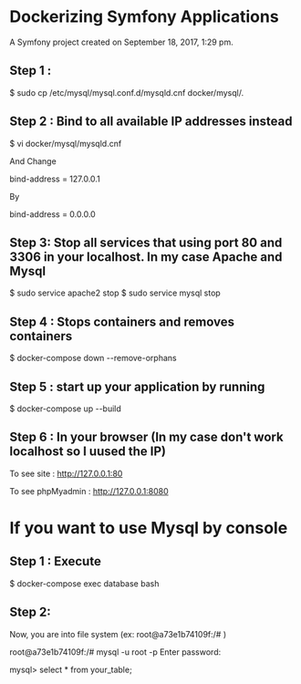 Dockerizing Symfony Applications
================================

A Symfony project created on September 18, 2017, 1:29 pm.


Step 1 :
-------

$ sudo cp /etc/mysql/mysql.conf.d/mysqld.cnf docker/mysql/.


Step 2 : Bind to all available IP addresses instead
------

$ vi docker/mysql/mysqld.cnf

And Change 

bind-address		= 127.0.0.1 

By

bind-address		= 0.0.0.0 


Step 3: Stop all services that  using port 80 and 3306 in your localhost. In my case Apache and Mysql 
------

$ sudo service apache2 stop 
$ sudo service mysql stop


Step 4 : Stops containers and removes containers 
------

$ docker-compose down  --remove-orphans


Step 5 :   start up your application by running
------

$ docker-compose up --build


Step 6 : In your browser (In my case don't work localhost so I uused the IP)
------

To see site : http://127.0.0.1:80

To see phpMyadmin : http://127.0.0.1:8080


If you want to use Mysql by console
===================================

Step 1 : Execute
------

$ docker-compose exec database bash

Step 2: 
------

Now, you are into file system  (ex:  root@a73e1b74109f:/# )

root@a73e1b74109f:/#  mysql -u root -p
Enter password: 

mysql> select * from your_table;


